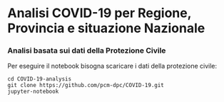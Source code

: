 # Analisi COVID-19 per Regione, Provincia e situazione Nazionale
### Analisi basata sui dati della Protezione Civile

Per eseguire il notebook bisogna scaricare i dati della protezione civile:
```
cd COVID-19-analysis
git clone https://github.com/pcm-dpc/COVID-19.git
jupyter-notebook
```
